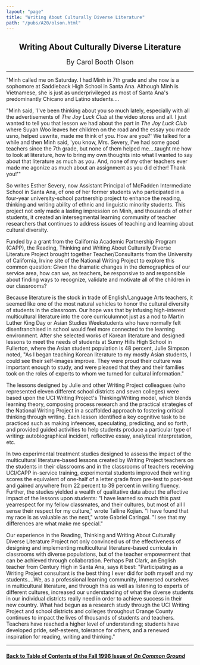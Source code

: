 ```yaml
---
layout: "page"
title: "Writing About Culturally Diverse Literature"
path: "/pubs/A20/olson.html"
---
```

<main>
<center>
<h2>
Writing About Culturally Diverse Literature</h2>
<font size="+1">By Carol Booth Olson</font>
</center><hr/>
"Minh called me on Saturday.  I had Minh in 7th grade and she now is a
sophomore at Saddleback High School in Santa Ana.  Although Minh is
Vietnamese, she is just as underprivileged as most of Santa Ana's
predominantly Chicano and Latino students....<p>
"Minh said, 'I've been thinking about you so much lately, especially with
all the advertisements of <i>The Joy Luck Club</i> at the video stores and
all.  I just wanted to tell you that lesson we had about the part in
<i>The Joy Luck Club</i> where Suyan Woo leaves her children on the road
and the essay you made us­no, helped us­write, made me think of
you.  How are you?' We talked for a while and then Minh said, 'you know,
Mrs. Severy, I've had some good teachers since the 7th grade, but none of
them helped me....taught me how to look at literature, how to bring my own
thoughts into what I wanted to say about that literature as much as you. 
And, none of my other teachers ever made me agonize as much about an
assignment as you did either!  Thank you!'"</p><p>
So writes Esther Severy, now Assistant Principal of McFadden Intermediate
School in Santa Ana, of one of her former students who participated in a
four-year university-school partnership project to enhance the reading,
thinking and writing ability of ethnic and linguistic minority students.
This project not only made a lasting impression on Minh, and thousands of
other students, it created an intersegmental learning community of teacher
researchers that continues to address issues of teaching and learning
about cultural diversity.</p><p>
Funded by a grant from the California Academic Partnership Program (CAPP),
the Reading, Thinking and Writing About Culturally Diverse Literature
Project brought together Teacher/Consultants from the University of
California, Irvine site of the National Writing Project to explore this
common question:  Given the dramatic changes in the demographics of our
service area, how can we, as teachers, be responsive to and responsible
about finding ways to recognize, validate and motivate all of the children
in our classrooms?</p><p> 
Because literature is the stock in trade of
English/Language Arts teachers, it seemed like one of the most natural
vehicles to honor the cultural diversity of students in the classroom. 
Our hope was that by infusing high-interest multicultural literature
into the core curriculum­not just as a nod to Martin Luther King Day
or Asian Studies Week­students who have normally felt disenfranchised
in school would feel more connected to the learning environment.  After
she selected works of Korean literature and designed lessons to meet the
needs of students at Sunny Hills High School in Fullerton, where the Asian
student population is 48 percent, Julie Simpson noted, "As I began
teaching Korean literature to my mostly Asian students, I could see their
self-images improve.  They were proud their culture was important enough
to study, and were pleased that they and their families took on the roles
of experts to whom we turned for cultural information."</p><p>
The lessons designed by Julie and other Writing Project colleagues (who
represented eleven different school districts and seven colleges) were
based upon the UCI Writing Project's Thinking/Writing model, which blends
learning theory, composing process research and the practical strategies
of the National Writing Project in a scaffolded approach to fostering
critical thinking through writing.  Each lesson identified a key cognitive
task to be practiced such as making infeences, speculating, predicting,
and so forth, and provided guided activities to help students produce a
particular type of writing:  autobiographical incident, reflective essay,
analytical interpretation, etc.</p><p>
In two experimental treatment studies designed to assess the impact of the
multicultural literature-based lessons created by Writing Project teachers
on the students in their classrooms and in the classrooms of teachers
receiving UCI/CAPP in-service training, experimental students improved
their writing scores the equivalent of one-half of a letter grade from
pre-test to post-test and gained anywhere from 22 percent to 39 percent in
writing fluency.  Further, the studies yielded a wealth of qualitative
data about the affective impact of the lessons upon students: "I have
learned so much this past year­respect for my fellow classmates, and
their cultures, but most of all I sense their respect for my culture,"
wrote Talline Kojian.  "I have found that my race is as valuable as
the next," wrote Gabriel Caringal.  "I see that my differences are what
make me special." </p><p> 
Our experience in the Reading, Thinking and Writing About Culturally
Diverse Literature Project not only convinced us of the effectiveness of
designing and implementing multicultural literature-based curricula in
classrooms with diverse populations, but of the teacher empowerment that
can be achieved through collaboration.  Perhaps Pat Clark, an English
teacher from Century High in Santa Ana, says it best: 
"Participating as a Writing Project consultant is the best thing I ever
did for both myself and my students....We, as a professional learning
community, immersed ourselves in multicultural literature, and through
this as well as listening to experts of different cultures, increased our
understanding of what the diverse students in our individual districts
really need in order to achieve success in their new country.  What had
begun as a research study through the UCI Writing Project and school
districts and colleges throughout Orange County continues to impact the
lives of thousands of students and teachers.  Teachers have reached a
higher level of understanding; students have developed pride, self-esteem,
tolerance for others, and a renewed inspiration for reading, writing and
thinking."  
</p><hr/>
<h4><a href=".\">Back to
Table of Contents of the Fall 1996 Issue of <i>On Common
Ground</i></a>
</h4>
</main>